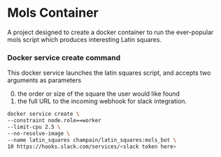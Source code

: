 # Mols Container
A project designed to create a docker
container to run the ever-popular mols script
which produces interesting Latin squares.

### Docker service create command
This docker service launches the latin squares script, and accepts two arguments as parameters

0. the order or size of the square the user would like found
1. the full URL to the incoming webhook for slack integration.

```bash
docker service create \
--constraint node.role==worker
--limit-cpu 2.5 \
--no-resolve-image \
--name latin_squares champain/latin_squares:mols_bot \
10 https://hooks.slack.com/services/<slack token here>
```
